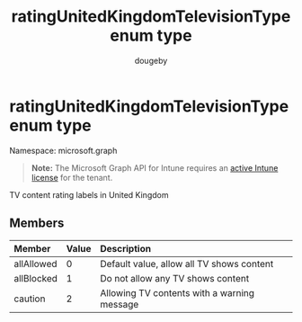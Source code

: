 ﻿---
title: "ratingUnitedKingdomTelevisionType enum type"
description: "TV content rating labels in United Kingdom"
author: "dougeby"
localization_priority: Normal
ms.prod: "intune"
doc_type: enumPageType
---

# ratingUnitedKingdomTelevisionType enum type

Namespace: microsoft.graph

> **Note:** The Microsoft Graph API for Intune requires an [active Intune license](https://go.microsoft.com/fwlink/?linkid=839381) for the tenant.

TV content rating labels in United Kingdom

## Members

| Member     | Value | Description                                 |
| :--------- | :---- | :------------------------------------------ |
| allAllowed | 0     | Default value, allow all TV shows content   |
| allBlocked | 1     | Do not allow any TV shows content           |
| caution    | 2     | Allowing TV contents with a warning message |
